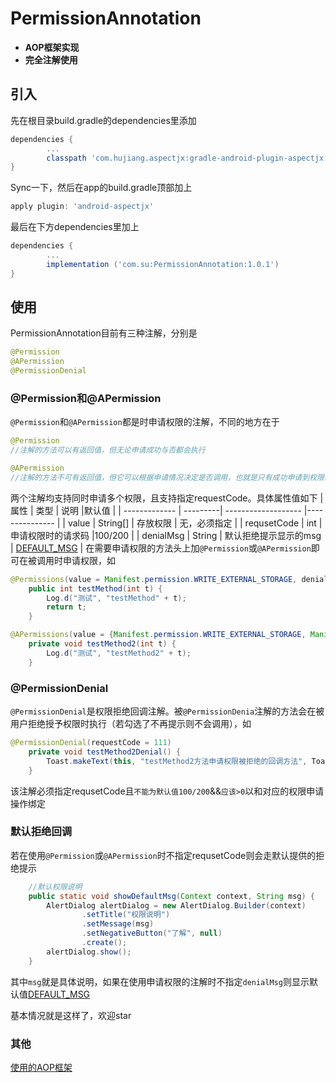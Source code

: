 # PermissionAnnotation

- **AOP框架实现**
- **完全注解使用**

## 引入

先在根目录build.gradle的dependencies里添加
```gradle
dependencies {
        ...
        classpath 'com.hujiang.aspectjx:gradle-android-plugin-aspectjx:2.0.4'
}
```
Sync一下，然后在app的build.gradle顶部加上
```gradle
apply plugin: 'android-aspectjx'
```
最后在下方dependencies里加上
```gradle
dependencies {
        ...
        implementation ('com.su:PermissionAnnotation:1.0.1')
}
```

## 使用

PermissionAnnotation目前有三种注解，分别是
```Java
@Permission
@APermission
@PermissionDenial
```
### @Permission和@APermission

`@Permission`和`@APermission`都是时申请权限的注解，不同的地方在于
```Java
@Permission 
//注解的方法可以有返回值，但无论申请成功与否都会执行

@APermission 
//注解的方法不可有返回值，但它可以根据申请情况决定是否调用，也就是只有成功申请到权限才会成功调用
```
两个注解均支持同时申请多个权限，且支持指定requestCode。具体属性值如下
| 属性                       | 类型        | 说明  |默认值          |
| ------------- | ---------| ------------------- |--------------- |
| value         | String[] | 存放权限             | 无，必须指定    |
| requsetCode   | int      | 申请权限时的请求码    |100/200         |
| denialMsg     | String   | 默认拒绝提示显示的msg | [DEFAULT_MSG](https://github.com/Ryensu/PermissionAnnotationDemo/blob/master/permissionannotation/src/main/java/com/su/permissionannotation/Permission/PermissionUtils.java)        |
在需要申请权限的方法头上加`@Permission`或`@APermission`即可在被调用时申请权限，如
```Java
@Permissions(value = Manifest.permission.WRITE_EXTERNAL_STORAGE, denialMsg = "测试msg")
    public int testMethod(int t) {
        Log.d("测试", "testMethod" + t);
        return t;
    }

@APermissions(value = {Manifest.permission.WRITE_EXTERNAL_STORAGE, Manifest.permission.READ_PHONE_STATE}, requestCode = 111)
    private void testMethod2(int t) {
        Log.d("测试", "testMethod2" + t);
    }
```

### @PermissionDenial
`@PermissionDenial`是权限拒绝回调注解。被`@PermissionDenia`注解的方法会在被用户拒绝授予权限时执行（若勾选了不再提示则不会调用），如
```Java
@PermissionDenial(requestCode = 111)
    private void testMethod2Denial() {
        Toast.makeText(this, "testMethod2方法申请权限被拒绝的回调方法", Toast.LENGTH_SHORT).show();
    }
```
该注解必须指定requsetCode且`不能为默认值100/200`&&`应该>0`以和对应的权限申请操作绑定
### 默认拒绝回调
若在使用`@Permission`或`@APermission`时不指定requsetCode则会走默认提供的拒绝提示
```Java
    //默认权限说明
    public static void showDefaultMsg(Context context, String msg) {
        AlertDialog alertDialog = new AlertDialog.Builder(context)
                .setTitle("权限说明")
                .setMessage(msg)
                .setNegativeButton("了解", null)
                .create();
        alertDialog.show();
    }
```
其中`msg`就是具体说明，如果在使用申请权限的注解时不指定`denialMsg`则显示默认值[DEFAULT_MSG](https://github.com/Ryensu/PermissionAnnotationDemo/blob/master/permissionannotation/src/main/java/com/su/permissionannotation/Permission/PermissionUtils.java)

基本情况就是这样了，欢迎star

### 其他
[使用的AOP框架](https://github.com/HujiangTechnology/gradle_plugin_android_aspectjx)